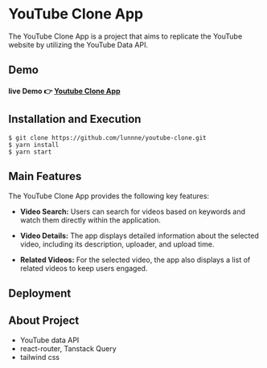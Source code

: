 # YouTube Clone App

The YouTube Clone App is a project that aims to replicate the YouTube website by utilizing the YouTube Data API.

## Demo 
#### live Demo 👉 [Youtube Clone App](https://youtube-clone-rewrite.netlify.app)

## Installation and Execution 
<pre><code>$ git clone https://github.com/lunnne/youtube-clone.git
$ yarn install
$ yarn start
</code></pre>

## Main Features 
The YouTube Clone App provides the following key features:

+ __Video Search:__ Users can search for videos based on keywords and watch them directly within the application.

+ __Video Details:__ The app displays detailed information about the selected video, including its description, uploader, and upload time.

+ __Related Videos:__ For the selected video, the app also displays a list of related videos to keep users engaged.

## Deployment

## About Project 
* YouTube data API
* react-router, Tanstack Query
* tailwind css
